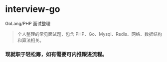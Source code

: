 # interview-go
GoLang/PHP 面试整理
> 个人整理的常见面试题，包含 PHP、Go、Mysql、Redis、网络、数据结构和算法相关。

### 现就职于轻松筹，如有需要可内推跟进流程。

